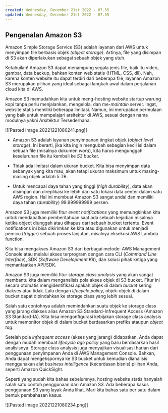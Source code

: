 ```yaml
---
created: Wednesday, December 21st 2022 - 07.55
updated: Wednesday, December 21st 2022 - 07.55
---
```

## Pengenalan Amazon S3

Amazon Simple Storage Service (S3) adalah layanan dari AWS untuk menyimpan file berbasis objek _(object storage)_. Artinya, file yang disimpan di S3 akan diperlakukan sebagai sebuah objek yang utuh.

Ketahuilah! Amazon S3 dapat menampung segala jenis file, baik itu video, gambar, data backup, bahkan konten web statis (HTML, CSS, dll). Nah, karena konten website itu dapat terdiri dari beberapa file, layanan Amazon S3 merupakan pilihan yang ideal sebagai langkah awal dalam perjalanan cloud kita di AWS.  
  
Amazon S3 memudahkan kita untuk meng-hosting website startup warung kopi tanpa perlu menjalankan, mengelola, dan me-_maintain_ server. Ingat, website statis memiliki beberapa limitasi. Namun, ini merupakan permulaan yang baik untuk mempelajari arsitektur di AWS, sesuai dengan nama modulnya yakni Arsitektur Tersederhana.

![[Pasted image 20221221080241.png]]

-   Amazon S3 adalah layanan penyimpanan tingkat objek (_object level storage_). Ini berarti, jika kita ingin mengubah sebagian kecil isi dalam sebuah file (misalnya dokumen _word_), kita harus mengunggah keseluruhan file itu kembali ke _S3 bucket_.

-   Tidak ada limitasi dalam ukuran bucket. Kita bisa menyimpan data sebanyak yang kita mau, akan tetapi ukuran maksimum untuk masing-masing objek adalah 5 TB.

-   Untuk mencapai daya tahan yang tinggi (_high durability_), data akan disimpan dan direplikasi ke lebih dari satu lokasi data center dalam satu AWS region. Hal ini membuat Amazon S3 sangat andal dan memiliki daya tahan (_durability_) 99.999999999 persen.

Amazon S3 juga memiliki fitur _event notifications_ yang memungkinkan kita untuk mendapatkan pemberitahuan saat ada sebuah kejadian misalnya ketika object diunggah atau dihapus dari sebuah bucket tertentu. Event notifications ini bisa dikirimkan ke kita atau digunakan untuk menjadi pemicu (_trigger_) sebuah proses lanjutan, misalnya eksekusi AWS Lambda function.

Kita bisa mengakses Amazon S3 dari berbagai metode: AWS Management Console atau melalui akses terprogram dengan cara CLI (_Command Line Interface_), SDK (_Software Development Kit_), dan solusi pihak ketiga yang memanfaatkan API/SDK.

Amazon S3 juga memiliki fitur _storage class analysis_ yang akan sangat membantu kita dalam menganalisis pola akses objek di S3 bucket. Fitur ini secara otomatis mengidentifikasi apakah objek di dalam _bucket_ sering diakses atau tidak. Lalu dengan _lifecycle policy_, objek-objek di dalam bucket dapat dipindahkan ke storage class yang lebih sesuai.

Salah satu contohnya adalah memindahkan suatu objek ke storage class yang jarang diakses alias Amazon S3 Standard-Infrequent Access (Amazon S3 Standard-IA). Kita bisa mengonfigurasi kebijakan storage class analysis untuk memonitor objek di dalam bucket berdasarkan prefiks ataupun _object tag_.

Setelah pola _infrequent access_ (akses yang jarang) didapatkan, Anda dapat dengan mudah membuat _lifecycle age policy_ yang baru berdasarkan hasil analisisnya. Storage class analysis juga menyajikan visualisasi harian dari penggunaan penyimpanan Anda di AWS Management Console. Bahkan, Anda dapat mengekspornya ke S3 bucket untuk kemudian dianalisis menggunakan alat _business intelligence_ (kecerdasan bisnis) pilihan Anda, seperti Amazon QuickSight.

Seperti yang sudah kita bahas sebelumnya, hosting website statis hanyalah salah satu contoh penggunaan dari Amazon S3. Ada beberapa kasus penggunaan S3 yang layak Anda lihat. Mari kita bahas satu per satu dalam bentuk pembahasan kasus.

![[Pasted image 20221221080234.png]]